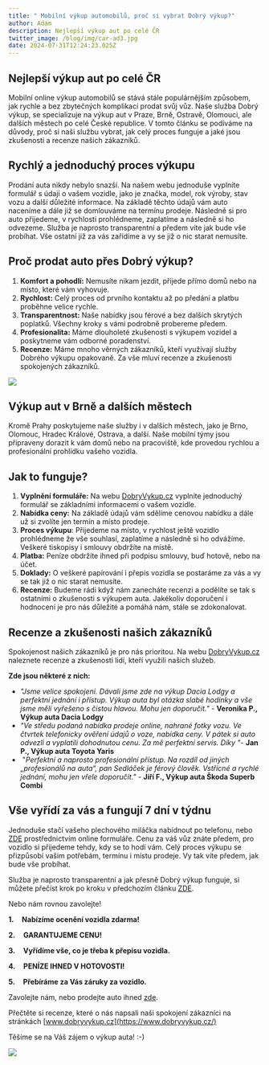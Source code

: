 ```yaml
---
title: " Mobilní výkup automobilů, proč si vybrat Dobrý výkup?"
author: Adam
description: Nejlepší výkup aut po celé ČR
twitter_image: /blog/img/car-ad3.jpg
date: 2024-07-31T12:24:23.025Z
---
```

## Nejlepší výkup aut po celé ČR

Mobilní online výkup automobilů se stává stále populárnějším způsobem, jak rychle a bez zbytečných komplikací prodat svůj vůz. Naše služba Dobrý výkup, se specializuje na výkup aut v Praze, Brně, Ostravě, Olomouci, ale dalších městech po celé České republice. V tomto článku se podíváme na důvody, proč si naši službu vybrat, jak celý proces funguje a jaké jsou zkušenosti a recenze našich zákazníků.

## Rychlý a jednoduchý proces výkupu

Prodání auta nikdy nebylo snazší. Na našem webu jednoduše vyplníte formulář s údaji o vašem vozidle, jako je značka, model, rok výroby, stav vozu a další důležité informace. Na základě těchto údajů vám auto naceníme a dále již se domlouváme na termínu prodeje. Následně si pro auto přijedeme, v rychlosti prohlédneme, zaplatíme a následně si ho odvezeme. Služba je naprosto transparentní a předem víte jak bude vše probíhat. Vše ostatní již za vás zařídíme a vy se již o nic starat nemusíte.

## Proč prodat auto přes Dobrý výkup?

1. **Komfort a pohodlí:** Nemusíte nikam jezdit, přijede přímo domů nebo na místo, které vám vyhovuje.
2. **Rychlost:** Celý proces od prvního kontaktu až po předání a platbu proběhne velice rychle.
3. **Transparentnost:** Naše nabídky jsou férové a bez dalších skrytých poplatků. Všechny kroky s vámi podrobně probereme předem.
4. **Profesionalita:** Máme dlouholeté zkušenosti s výkupem vozidel a poskytneme vám odborné poradenství.
5. **Recenze:** Máme mnoho věrných zákazníků, kteří využívají služby Dobrého výkupu opakovaně. Za vše mluví recenze a zkušenosti spokojených zákazníků. 

![](/blog/img/klíčky-auto.jpg)

## Výkup aut v Brně a dalších městech

Kromě Prahy poskytujeme naše služby i v dalších městech, jako je Brno, Olomouc, Hradec Králové, Ostrava, a další. Naše mobilní týmy jsou připraveny dorazit k vám domů nebo na pracoviště, kde provedou rychlou a profesionální prohlídku vašeho vozidla.

## Jak to funguje?

1. **Vyplnění formuláře:** Na webu [DobryVykup.cz](http://dobryvykup.cz) vyplníte jednoduchý formulář se základními informacemi o vašem vozidle.
2. **Nabídka ceny:** Na základě údajů vám sdělíme cenovou nabídku a dále už si zvolíte jen termín a místo prodeje.
3. **Proces výkupu**: Přijedeme na místo, v rychlost ještě vozidlo prohlédneme že vše souhlasí, zaplatíme a následně si ho odvážíme. Veškeré tiskopisy i smlouvy obdržíte na místě.
4. **Platba:** Peníze obdržíte ihned při podpisu smlouvy, buď hotově, nebo na účet.
5. **Doklady:** O veškeré papírování i přepis vozidla se postaráme za vás a vy se tak již o nic starat nemusíte.
6. **Recenze:** Budeme rádi když nám zanecháte recenzi a podělíte se tak s ostatními o zkušenosti s výkupem auta. Jakékoliv doporučení i hodnocení je pro nás důležité a pomáhá nám, stále se zdokonalovat.  

## Recenze a zkušenosti našich zákazníků

Spokojenost našich zákazníků je pro nás prioritou. Na webu [DobryVykup.cz](http://dobryvykup.cz) naleznete recenze a zkušenosti lidí, kteří využili našich služeb. 

**Zde jsou některé z nich:**

* *"Jsme velice spokojeni. Dávali jsme zde na výkup Dacia Lodgy a perfektní jednání i přístup. Výkup auta byl otázka slabé hodinky a vše jsme měli vyřešeno s čistou hlavou. Mohu jen doporučit."* - **Veronika P., Výkup auta Dacia Lodgy**
* *"Ve středu podaná nabídka prodeje online, nahrané fotky vozu. Ve čtvrtek telefonicky ověření údajů o voze, nabídka ceny. V pátek si auto odvezli a vyplatili dohodnutou cenu. Za mě perfektní servis. Díky "*- **Jan P., Výkup auta Toyota Yaris**
*  "*Perfektní a naprosto profesionální přístup. Na rozdíl od jiných „profesionálů na auta“, pan Sedláček je férový člověk. Vstřícné a rychlé jednání, mohu jen vřele doporučit." -* **Jiří F., Výkup auta Škoda Superb Combi**

## Vše vyřídí za vás a fungují 7 dní v týdnu

Jednoduše stačí vašeho plechového miláčka nabídnout po telefonu, nebo [ZDE](https://www.dobryvykup.cz/) prostřednictvím online formuláře. Cenu za váš vůz znáte předem, pro vozidlo si přijedeme tehdy, kdy se to hodí vám. Celý proces výkupu se přizpůsobí vašim potřebám, termínu i místu prodeje. Vy tak víte předem, jak bude vše probíhat.

Služba je naprosto transparentní a jak přesně Dobrý výkup funguje, si můžete přečíst krok po kroku v předchozím článku [ZDE](https://www.dobryvykup.cz/blog/2021/09/jak-prob%C3%ADh%C3%A1-samotn%C3%BD-v%C3%BDkup-aut-s-dobr%C3%BDm-v%C3%BDkupem).  

Nebo nám rovnou zavolejte!

**1.     Nabízíme ocenění vozidla zdarma!**

**2.     GARANTUJEME CENU!**

**3.     Vyřídíme vše, co je třeba k přepisu vozidla.**

**4.     PENÍZE IHNED V HOTOVOSTI!**

**5.     Přebíráme za Vás záruky za vozidlo.**

Zavolejte nám, nebo prodejte auto ihned [zde](https://www.dobryvykup.cz/#bottom).

Přečtěte si recenze, které o nás napsali naši spokojení zákazníci na stránkách [www.dobryvykup.cz](https://www.dobryvykup.cz/)

Těšíme se na Váš zájem o výkup auta! :-)

![](https://lh7-rt.googleusercontent.com/docsz/AD_4nXe0PoG-QlxeOeo388218rdc1z3RCWSgaZjQrxo-9AL7VbqyGWF7jDJqr5nqJykzdY3bEuqTM0KCKV5PgJI2PToy1XaVGOLtf9Ii5WIpJhPhILkNWA2OaR7qTZIRmTOUdkhibFbHgFXjp2-zigJj7S8F8Ymk?key=nT1uO56N8RQAwe_afQaHXw)

<!--EndFragment-->